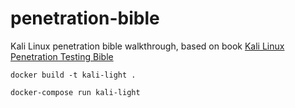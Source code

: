 # penetration-bible
Kali Linux penetration bible walkthrough, based on book [Kali Linux Penetration Testing Bible](https://www.amazon.com/Kali-Linux-Penetration-Testing-Bible-ebook/dp/B093NN1NWB/ref=tmm_kin_swatch_0?_encoding=UTF8&qid=1659869638&sr=1-2)

`docker build -t kali-light .`

`docker-compose run kali-light`
